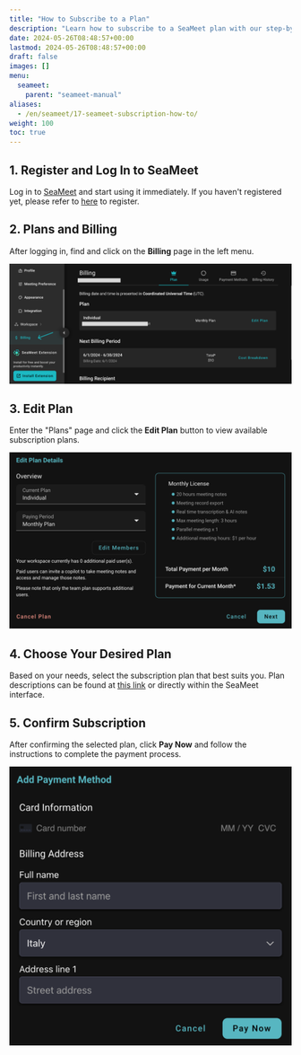 ```yaml
---
title: "How to Subscribe to a Plan"
description: "Learn how to subscribe to a SeaMeet plan with our step-by-step guide. Register, log in, choose the best subscription plan for your needs, and complete the payment process."
date: 2024-05-26T08:48:57+00:00
lastmod: 2024-05-26T08:48:57+00:00
draft: false
images: []
menu:
  seameet:
    parent: "seameet-manual"
aliases:
  - /en/seameet/17-seameet-subscription-how-to/
weight: 100
toc: true
---
```


## 1. **Register and Log In to SeaMeet**

Log in to [SeaMeet](https://meet.seasalt.ai/signin) and start using it immediately. If you haven't registered yet, please refer to [here](/en/seameet/seameet-manual/1-how-to-use-seameet/) to register.

## 2. **Plans and Billing**

After logging in, find and click on the **Billing** page in the left menu.

 <center>
    <img src="/images/seameet-en/17-seameet-subscription-how-to/billing-dashboard.png" alt="SeaMeet Plans and Billing"/>
</center>

## 3. **Edit Plan**

Enter the "Plans" page and click the **Edit Plan** button to view available subscription plans.

  <center>
    <img src="/images/seameet-en/17-seameet-subscription-how-to/subscription-plan.png" alt="SeaMeet Edit Plan"/>
    </center>

## 4. **Choose Your Desired Plan**

Based on your needs, select the subscription plan that best suits you. Plan descriptions can be found at [this link](https://meet.seasalt.ai/en-us) or directly within the SeaMeet interface.

## 5. **Confirm Subscription**

After confirming the selected plan, click **Pay Now** and follow the instructions to complete the payment process.

  <center>
    <img src="/images/seameet-en/17-seameet-subscription-how-to/payment-methods.png" alt="SeaMeet Payment Method"/>
    </center>